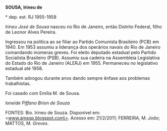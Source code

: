 **SOUSA, Irineu de**

\* dep. est. RJ 1955-1958

*Irineu José de Sousa* nasceu no Rio de Janeiro, então Distrito Federal,
filho de Leonor Alves Pereira.

Ingressou na política ao se filiar ao Partido Comunista Brasileiro (PCB)
em 1940. Em 1953 assumiu a liderança dos operários navais do Rio de
Janeiro comandando inúmeras greves. Foi eleito deputado estadual pelo
Partido Socialista Brasileiro (PSB). Assumiu sua cadeira na Assembleia
Legislativa do Estado do Rio de Janeiro (ALERJ) em 1955. Permaneceu no
legislativo estadual até 1958.

Também advogou durante anos dando sempre ênfase aos problemas
trabalhistas.

Foi casado com Emília M. de Sousa.

*Ioneide Piffano Brion de Souza*

FONTES: Bio. Irineu de Souza. Disponível em: \<www.amesp.blogspot.com\>.
Acesso em: 21/2/2011; FERREIRA, M. *João*; MATTOS, M. *Greves*.
